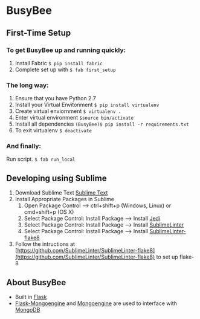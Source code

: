 # BusyBee

## First-Time Setup
### To get BusyBee up and running quickly:
1. Install Fabric
	```$ pip install fabric```
2. Complete set up with 
	```$ fab first_setup```

### The long way:
1. Ensure that you have Python 2.7
2. Install your Virtual Envitonment 
	```$ pip install virtualenv ```
3. Create virtual enviornment
	```$ virtualenv . ```
4. Enter virtual environment 
	```$source bin/activate ```
5. Install all dependencies
	```(BusyBee)$ pip install -r requirements.txt ```
6. To exit virtualenv
	```$ deactivate ```

### And finally:
Run script. 
```$ fab run_local```


## Developing using Sublime
1. Download Sublime Text
	[Sublime Text](https://www.sublimetext.com/)
2. Install Appropriate Packages in Sublime
	1. Open Package Control --> ctrl+shift+p (Windows, Linux) or cmd+shift+p (OS X)
    2. Select Package Control: Install Package --> Install [Jedi](http://jedi.jedidjah.ch/en/latest/)
	3. Select Package Control: Install Package --> Install [SublimeLinter](http://www.sublimelinter.com/en/latest/)
	4. Select Package Control: Install Package --> Install [SublimeLinter-flake8](https://github.com/SublimeLinter/SublimeLinter-flake8)
3. Follow the intructions at [https://github.com/SublimeLinter/SublimeLinter-flake8](https://github.com/SublimeLinter/SublimeLinter-flake8) to set up flake-8


## About BusyBee
* Built in [Flask](http://flask.pocoo.org/)
* [Flask-Mongoengine](http://docs.mongoengine.org/projects/flask-mongoengine/en/latest/) and [Mongoengine](http://mongoengine.org/) are used to interface with [MongoDB](https://www.mongodb.com/)
